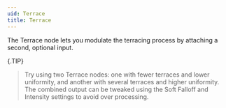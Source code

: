 ```yaml
---
uid: Terrace
title: Terrace
---
```


The Terrace node lets you modulate the terracing process by attaching a second, optional input.


{.TIP} 
> Try using two Terrace nodes: one with fewer terraces and lower uniformity, and another with several terraces and higher uniformity. The combined output can be tweaked using the Soft Falloff and Intensity settings to avoid over processing.


<!--examples-->
